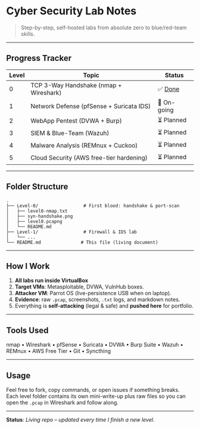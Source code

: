 # Cyber Security Lab Notes  
> Step-by-step, self-hosted labs from absolute zero to blue/red-team skills.

---

## Progress Tracker
| Level | Topic | Status |
|-------|-------|--------|
| 0 | TCP 3-Way Handshake (nmap + Wireshark) | ✅ [Done](./Level-0/README.md)| 
| 1 | Network Defense (pfSense + Suricata IDS) | 🔄 On-going |
| 2 | WebApp Pentest (DVWA + Burp) | ⏳ Planned |
| 3 | SIEM & Blue-Team (Wazuh) | ⏳ Planned |
| 4 | Malware Analysis (REMnux + Cuckoo) | ⏳ Planned |
| 5 | Cloud Security (AWS free-tier hardening) | ⏳ Planned |

---

## Folder Structure
```
.
├── Level-0/                 # First blood: handshake & port-scan
│   ├── level0-nmap.txt
│   ├── syn-handshake.png
│   ├── level0.pcapng
│   └── README.md
├── Level-1/                 # Firewall & IDS lab
│   └── ...
└── README.md               # This file (living document)
```

---

## How I Work  
1. **All labs run inside VirtualBox**
2. **Target VMs**: Metasploitable, DVWA, VulnHub boxes.  
3. **Attacker VM**: Parrot OS (live-persistence USB when on laptop).  
4. **Evidence**: raw `.pcap`, screenshots, `.txt` logs, and markdown notes.  
5. Everything is **self-attacking** (legal & safe) and **pushed here** for portfolio.

---

## Tools Used
nmap • Wireshark • pfSense • Suricata • DVWA • Burp Suite • Wazuh • REMnux • AWS Free Tier • Git • Syncthing

---

## Usage
Feel free to fork, copy commands, or open issues if something breaks.  
Each level folder contains its own mini-write-up plus raw files so you can open the `.pcap` in Wireshark and follow along.

---

**Status**: *Living repo – updated every time I finish a new level.*
